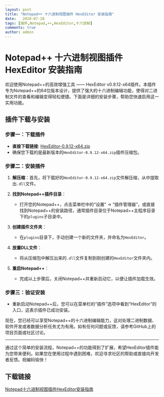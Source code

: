 ```yaml
---
layout: post
title: "Notepad++ 十六进制视图插件 HexEditor 安装指南"
date:   2020-07-28
tags: [插件,Notepad,++,HexEditor,十六进制]
comments: true
author: admin
---
```

# Notepad++ 十六进制视图插件 HexEditor 安装指南

欢迎使用Notepad++的高效增强工具 —— HexEditor v0.9.12-x64插件。本插件专为Notepad++的64位版本设计，提供了强大的十六进制编辑功能，使得对二进制文件的查看和编辑变得轻松便捷。下面是详细的安装步骤，帮助您快速启用这一实用功能。

## 插件下载与安装

### 步骤一：下载插件

- **直接下载链接**: [HexEditor-0.9.12-x64.zip](https://github.com/chcg/NPP_HexEdit/releases)
- 确保您下载的是最新版本的`HexEditor-0.9.12-x64.zip`插件压缩包。

### 步骤二：安装插件

1. **解压缩**：首先，将下载好的`HexEditor-0.9.12-x64.zip`文件解压缩，从中提取出`.dll`文件。
   
2. **找到Notepad++插件目录**：
   - 打开您的Notepad++，点击菜单栏中的“设置” -> “插件管理器”，或直接找到Notepad++的安装路径，通常插件目录位于Notepad++主程序目录下的`plugins`子目录中。

3. **创建插件文件夹**：
   - 在`plugins`目录下，手动创建一个新的文件夹，并命名为`HexEditor`。

4. **放置DLL文件**：
   - 将从压缩包中解压出来的`.dll`文件复制到刚创建的`HexEditor`文件夹内。

5. **重启Notepad++**：
   - 完成以上步骤后，关闭Notepad++并重新启动它，以便让插件加载生效。

### 步骤三：验证安装
- 重新启动Notepad++后，您可以在菜单栏的“插件”选项中看到“HexEditor”的入口，这表示插件已成功安装。

现在，您已经可以享受Notepad++的十六进制编辑能力，这对处理二进制数据、软件开发或者数据分析任务尤为有用。如有任何问题或反馈，请参考GitHub上的项目页面或社区讨论。

---

通过这个简单的安装流程，Notepad++的功能得到了扩展，希望HexEditor插件能为您带来便利。如果您在使用过程中遇到困难，欢迎寻求社区的帮助或直接向开发者反馈。祝编码愉快！

## 下载链接

[Notepad十六进制视图插件HexEditor安装指南](https://pan.quark.cn/s/af16cbe34c5e)